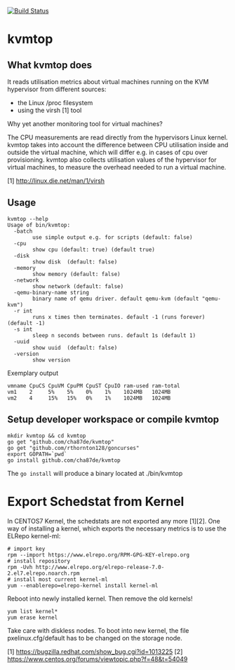 [![Build Status](https://travis-ci.org/cha87de/kvmtop.svg)](https://travis-ci.org/cha87de/kvmtop)
# kvmtop

## What kvmtop does
It reads utilisation metrics about virtual machines
running on the KVM hypervisor from different sources:
 - the Linux /proc filesystem
 - using the virsh [1] tool

Why yet another monitoring tool for virtual machines?

The CPU measurements are read directly from the hypervisors Linux kernel. kvmtop takes
into account the difference between CPU utilisation inside and outside the virtual machine,
which will differ e.g. in cases of cpu over provisioning. kvmtop also collects 
utilisation values of the hypervisor for virtual machines, to measure the overhead needed
to run a virtual machine.

[1] http://linux.die.net/man/1/virsh

## Usage

```
kvmtop --help
Usage of bin/kvmtop:
  -batch
    	use simple output e.g. for scripts (default: false)
  -cpu
    	show cpu (default: true) (default true)
  -disk
    	show disk  (default: false)
  -memory
    	show memory (default: false)
  -network
    	show network (default: false)
  -qemu-binary-name string
    	binary name of qemu driver. default qemu-kvm (default "qemu-kvm")
  -r int
    	runs x times then terminates. default -1 (runs forever) (default -1)
  -s int
    	sleep n seconds between runs. default 1s (default 1)
  -uuid
    	show uuid  (default: false)
  -version
    	show version
```

Exemplary output
```
vmname CpuCS CpuVM CpuPM CpuST CpuIO ram-used ram-total
vm1    2     5%    5%    0%    1%    1024MB   1024MB
vm2    4     15%   15%   0%    1%    1024MB   1024MB
```

## Setup developer workspace or compile kvmtop

```
mkdir kvmtop && cd kvmtop
go get "github.com/cha87de/kvmtop"
go get "github.com/rthornton128/goncurses"
export GOPATH=`pwd`
go install github.com/cha87de/kvmtop
```

The `go install` will produce a binary located at ./bin/kvmtop


# Export Schedstat from Kernel

In CENTOS7 Kernel, the schedstats are not exported any more [1][2].
One way of installing a kernel, which exports the necessary metrics is to use the ELRepo kernel-ml:

```
# import key
rpm --import https://www.elrepo.org/RPM-GPG-KEY-elrepo.org
# install repository
rpm -Uvh http://www.elrepo.org/elrepo-release-7.0-2.el7.elrepo.noarch.rpm
# install most current kernel-ml
yum --enablerepo=elrepo-kernel install kernel-ml
```

Reboot into newly installed kernel. Then remove the old kernels!

```
yum list kernel*
yum erase kernel
```

Take care with diskless nodes. To boot into new kernel, 
the file pxelinux.cfg/default has to be changed on the storage node.


[1] https://bugzilla.redhat.com/show_bug.cgi?id=1013225
[2] https://www.centos.org/forums/viewtopic.php?f=48&t=54049

